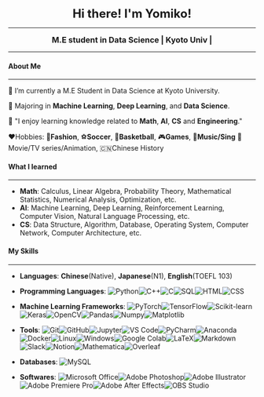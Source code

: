 <div style="text-align: center; font-size: 24px;">
    <span style="font-weight: bold;">Hi there! I'm Yomiko!</span>
</div>

---
<div style="text-align: center; font-size: 16px;">
    <span style="font-weight: bold;">M.E student in Data Science | Kyoto Univ |</span>
</div>

---

#### About Me

---

🔭 I’m currently a M.E Student in Data Science at Kyoto University.<p>

🌱 Majoring in **Machine Learning**, **Deep Learning**, and **Data Science**.<p>

🤖 "I enjoy learning knowledge related to **Math**, **AI**, **CS** and **Engineering**."<p>

 ❤️Hobbies: 👜**Fashion**, ⚽**Soccer**, 🏀**Basketball**, 🎮**Games**, 🎤**Music/Sing** 🎥Movie/TV series/Animation, 🇨🇳Chinese History <p>

#### What I learned 
---

- **Math**: Calculus, Linear Algebra, Probability Theory, Mathematical Statistics, Numerical Analysis, Optimization, etc.
- **AI**: Machine Learning, Deep Learning, Reinforcement Learning, Computer Vision, Natural Language Processing, etc.
- **CS**: Data Structure, Algorithm, Database, Operating System, Computer Network, Computer Architecture, etc.

#### My Skills
---
- **Languages**: **Chinese**(Native), **Japanese**(N1), **English**(TOEFL 103)

- **Programming Languages**: 
  <img alt="Python" src="https://img.shields.io/badge/Python-3776AB?logo=python&logoColor=white&style=flat" /><img alt="C++" src="https://img.shields.io/badge/C++-00599C?logo=c%2B%2B&logoColor=white&style=flat" /><img alt="C" src="https://img.shields.io/badge/C-A8B9CC?logo=c&logoColor=white&style=flat" /><img alt="SQL" src="https://img.shields.io/badge/SQL-4479A1?logo=postgresql&logoColor=white&style=flat" /><img alt="HTML" src="https://img.shields.io/badge/HTML-E34F26?logo=html5&logoColor=white&style=flat" /><img alt="CSS" src="https://img.shields.io/badge/CSS-1572B6?logo=css3&logoColor=white&style=flat" />

  
- **Machine Learning Frameworks**:
    <img alt="PyTorch" src="https://img.shields.io/badge/PyTorch-EE4C2C?logo=pytorch&logoColor=white&style=flat" /><img alt="TensorFlow" src="https://img.shields.io/badge/TensorFlow-FF6F00?logo=tensorflow&logoColor=white&style=flat" /><img alt="Scikit-learn" src="https://img.shields.io/badge/Scikit--learn-F7931E?logo=scikit-learn&logoColor=white&style=flat" /><img alt="Keras" src="https://img.shields.io/badge/Keras-D00000?logo=keras&logoColor=white&style=flat" /><img alt="OpenCV" src="https://img.shields.io/badge/OpenCV-5C3EE8?logo=opencv&logoColor=white&style=flat" /><img alt="Pandas" src="https://img.shields.io/badge/Pandas-150458?logo=pandas&logoColor=white&style=flat" /><img alt="Numpy" src="https://img.shields.io/badge/Numpy-013243?logo=numpy&logoColor=white&style=flat" /><img alt="Matplotlib" src="https://img.shields.io/badge/Matplotlib-11557C?logo=matplotlib&logoColor=white&style=flat" />

- **Tools**: 
    <img alt="Git" src="https://img.shields.io/badge/Git-F05032?logo=git&logoColor=white&style=flat" /><img alt="GitHub" src="https://img.shields.io/badge/GitHub-181717?logo=github&logoColor=white&style=flat" /><img alt="Jupyter" src="https://img.shields.io/badge/Jupyter-F37626?logo=jupyter&logoColor=white&style=flat" /><img alt="VS Code" src="https://img.shields.io/badge/VS%20Code-007ACC?logo=visual-studio-code&logoColor=white&style=flat" /><img alt="PyCharm" src="https://img.shields.io/badge/PyCharm-000000?logo=pycharm&logoColor=white&style=flat" /><img alt="Anaconda" src="https://img.shields.io/badge/Anaconda-44A833?logo=anaconda&logoColor=white&style=flat" /><img alt="Docker" src="https://img.shields.io/badge/Docker-2496ED?logo=docker&logoColor=white&style=flat" /><img alt="Linux" src="https://img.shields.io/badge/Linux-FCC624?logo=linux&logoColor=white&style=flat" /><img alt="Windows" src="https://img.shields.io/badge/Windows-0078D6?logo=windows&logoColor=white&style=flat" /><img alt="Google Colab" src="https://img.shields.io/badge/Google%20Colab-F9AB00?logo=google-colab&logoColor=white&style=flat" /><img alt="LaTeX" src="https://img.shields.io/badge/LaTeX-008080?logo=latex&logoColor=white&style=flat" /><img alt="Markdown" src="https://img.shields.io/badge/Markdown-000000?logo=markdown&logoColor=white&style=flat" /><img alt="Slack" src="https://img.shields.io/badge/Slack-4A154B?logo=slack&logoColor=white&style=flat" /><img alt="Notion" src="https://img.shields.io/badge/Notion-000000?logo=notion&logoColor=white&style=flat" /><img alt="Mathematica" src="https://img.shields.io/badge/Mathematica-DD1100?logo=wolfram-mathematica&logoColor=white&style=flat" /><img alt="Overleaf" src="https://img.shields.io/badge/Overleaf-47A141?logo=overleaf&logoColor=white&style=flat" />

- **Databases**:
    <img alt="MySQL" src="https://img.shields.io/badge/MySQL-4479A1?logo=mysql&logoColor=white&style=flat" />
- **Softwares**:
    <img alt="Microsoft Office" src="https://img.shields.io/badge/Microsoft%20Office-D83B01?logo=microsoft-office&logoColor=white&style=flat" /><img alt="Adobe Photoshop" src="https://img.shields.io/badge/Adobe%20Photoshop-31A8FF?logo=adobe-photoshop&logoColor=white&style=flat" /><img alt="Adobe Illustrator" src="https://img.shields.io/badge/Adobe%20Illustrator-FF9A00?logo=adobe-illustrator&logoColor=white&style=flat" /><img alt="Adobe Premiere Pro" src="https://img.shields.io/badge/Adobe%20Premiere%20Pro-9999FF?logo=adobe-premiere-pro&logoColor=white&style=flat" /><img alt="Adobe After Effects" src="https://img.shields.io/badge/Adobe%20After%20Effects-9999FF?logo=adobe-after-effects&logoColor=white&style=flat" /><img alt="OBS Studio" src="https://img.shields.io/badge/OBS%20Studio-302E31?logo=obs-studio&logoColor=white&style=flat" />